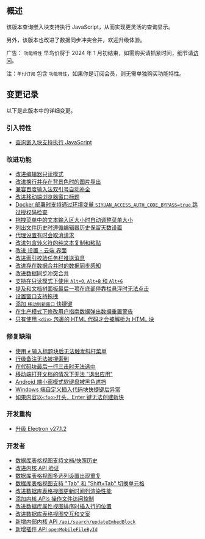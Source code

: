 ## 概述

该版本查询嵌入块支持执行 JavaScript，从而实现更灵活的查询显示。

另外，该版本也改进了数据同步冲突合并，欢迎升级体验。

广告： `功能特性` 早鸟价将于 2024 年 1 月初结束，如需购买请抓紧时间，细节请[访问](https://b3log.org/siyuan/pricing.html)。

注：`年付订阅` 包含 `功能特性`，如果你是订阅会员，则无需单独购买功能特性。

## 变更记录

以下是此版本中的详细变更。

### 引入特性

* [查询嵌入块支持执行 JavaScript](https://github.com/siyuan-note/siyuan/issues/9648)

### 改进功能

* [改进编辑器只读模式](https://github.com/siyuan-note/siyuan/issues/9598)
* [改进换行并存在背景色时的图片导出](https://github.com/siyuan-note/siyuan/issues/9685)
* [兼容百度输入法双引号自动补全](https://github.com/siyuan-note/siyuan/issues/9686)
* [改进移动端浏览器窗口标题](https://github.com/siyuan-note/siyuan/issues/9695)
* [Docker 部署时支持通过环境变量 `SIYUAN_ACCESS_AUTH_CODE_BYPASS=true` 跳过授权码检查](https://github.com/siyuan-note/siyuan/issues/9709)
* [拖拽菜单中的文本输入区大小时自动调整菜单大小](https://github.com/siyuan-note/siyuan/issues/9715)
* [列出文件历史时遵循编辑器历史保留天数设置](https://github.com/siyuan-note/siyuan/issues/9723)
* [代理设置有时会取消请求](https://github.com/siyuan-note/siyuan/issues/9725)
* [改进包含转义符的纯文本复制和粘贴](https://github.com/siyuan-note/siyuan/issues/9727)
* [改进 设置 - 云端 界面](https://github.com/siyuan-note/siyuan/issues/9730)
* [改进索引校验任务栏推送消息](https://github.com/siyuan-note/siyuan/issues/9739)
* [改进存在数据合并时的数据同步感知](https://github.com/siyuan-note/siyuan/issues/9740)
* [改进数据同步冲突合并](https://github.com/siyuan-note/siyuan/issues/9741)
* [支持在只读模式下使用 `Alt+O`, `Alt+B` 和 `Alt+G`](https://github.com/siyuan-note/siyuan/issues/9745)
* [提及和文档树面板最后一项在底部停靠栏悬浮时无法点击](https://github.com/siyuan-note/siyuan/issues/9750)
* [设置窗口支持拖拽](https://github.com/siyuan-note/siyuan/issues/9752)
* [添加 `移动到新窗口` 快捷键](https://github.com/siyuan-note/siyuan/issues/9754)
* [在生产模式下修改用户指南数据弹出数据重置警告](https://github.com/siyuan-note/siyuan/issues/9757)
* [只有使用 `<div>` 包裹的 HTML 代码才会被解析为 HTML 块](https://github.com/siyuan-note/siyuan/issues/9758)

### 修复缺陷

* [使用 `#` 输入标题块后无法触发斜杆菜单](https://github.com/siyuan-note/siyuan/issues/9022)
* [行级备注无法被搜索到](https://github.com/siyuan-note/siyuan/issues/9710)
* [在代码块最后一行三击时无法选中](https://github.com/siyuan-note/siyuan/issues/9714)
* [移动端打开文档的情况下无法 "退出应用"](https://github.com/siyuan-note/siyuan/issues/9717)
* [Android 端小窗模式软键盘被黑色遮挡](https://github.com/siyuan-note/siyuan/issues/9726)
* [Windows 端自定义插入代码块快捷键后异常](https://github.com/siyuan-note/siyuan/issues/9735)
* [如果内容以`<foo>`开头，Enter 键无法创建新块](https://github.com/siyuan-note/siyuan/issues/9755)

### 开发重构

* [升级 Electron v27.1.2](https://github.com/siyuan-note/siyuan/issues/9705)

### 开发者

* [数据库表格视图支持文档/快照历史](https://github.com/siyuan-note/siyuan/issues/9567)
* [改进内核 API 验证](https://github.com/siyuan-note/siyuan/pull/9702)
* [数据库表格视图多选列设置出现重复](https://github.com/siyuan-note/siyuan/issues/9716)
* [数据库表格视图支持 "Tab" 和 "Shift+Tab" 切换单元格](https://github.com/siyuan-note/siyuan/issues/9718)
* [改进数据库表格视图更新时间列渲染性能](https://github.com/siyuan-note/siyuan/issues/9719)
* [添加内核 APIs 操作文件访问控制](https://github.com/siyuan-note/siyuan/pull/9722)
* [改进数据库属性视图排序时插入行的位置](https://github.com/siyuan-note/siyuan/issues/9724)
* [改进数据库表格视图交互和文案](https://github.com/siyuan-note/siyuan/issues/9728)
* [新增内部内核 API `/api/search/updateEmbedBlock`](https://github.com/siyuan-note/siyuan/issues/9736)
* [新增插件 API `openMobileFileById`](https://github.com/siyuan-note/siyuan/issues/9738)
